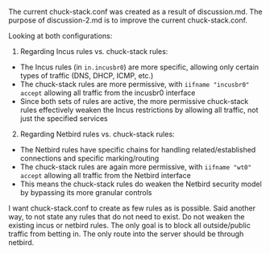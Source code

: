 The current chuck-stack.conf was created as a result of discussion.md. The purpose of discussion-2.md is to improve the current chuck-stack.conf.

Looking at both configurations:

1. Regarding Incus rules vs. chuck-stack rules:
- The Incus rules (in `in.incusbr0`) are more specific, allowing only certain types of traffic (DNS, DHCP, ICMP, etc.)
- The chuck-stack rules are more permissive, with `iifname "incusbr0" accept` allowing all traffic from the incusbr0 interface
- Since both sets of rules are active, the more permissive chuck-stack rules effectively weaken the Incus restrictions by allowing all traffic, not just the specified services

2. Regarding Netbird rules vs. chuck-stack rules:
- The Netbird rules have specific chains for handling related/established connections and specific marking/routing
- The chuck-stack rules are again more permissive, with `iifname "wt0" accept` allowing all traffic from the Netbird interface
- This means the chuck-stack rules do weaken the Netbird security model by bypassing its more granular controls

I want chuck-stack.conf to create as few rules as is possible. Said another way, to not state any rules that do not need to exist. Do not weaken the existing incus or netbird rules. The only goal is to block all outside/public traffic from betting in. The only route into the server should be through netbird.
